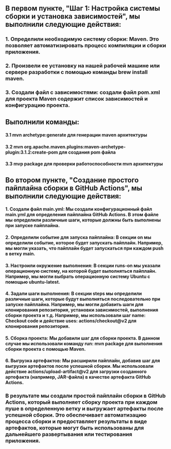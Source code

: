 ## В первом пункте, "Шаг 1: Настройка системы сборки и установка зависимостей", мы выполнили следующие действия:
### 1. Определили необходимую систему сборки: Maven. Это позволяет автоматизировать процесс компиляции и сборки приложения.
### 2. Произвели ее установку на нашей рабочей машине или сервере разработки с помощью команды brew install maven.
### 3. Создали файл с зависимостями: создали файл pom.xml для проекта Maven содержит список зависимостей и конфигурацию проекта. 
## Выполнили команды: 
#### 3.1 mvn archetype:generate  для генерации maven архитектуры 
#### 3.2 mvn org.apache.maven.plugins:maven-archetype-plugin:3.1.2:create-pom для создания pom файла
#### 3.3 mvp package для проверки работоспособности mvn архитектуры

## Во втором пункте, "Создание простого пайплайна сборки в GitHub Actions", мы выполнили следующие действия:

#### 1. Создали файл main.yml: Мы создали конфигурационный файл main.yml для определения пайплайна GitHub Actions. В этом файле мы определили различные шаги, которые должны быть выполнены при запуске пайплайна.

#### 2. Определили событие для запуска пайплайна: В секции on мы определили событие, которое будет запускать пайплайн. Например, мы могли указать, что пайплайн будет запускаться при каждом push в ветку main.

#### 3. Настроили окружение выполнения: В секции runs-on мы указали операционную систему, на которой будет выполняться пайплайн. Например, мы могли выбрать операционную систему Ubuntu с помощью ubuntu-latest.
#### 4. Задали шаги выполнения: В секции steps мы определили различные шаги, которые будут выполняться последовательно при запуске пайплайна. Например, мы могли добавить шаги для клонирования репозитория, установки зависимостей, выполнения сборки проекта и т.д. Например, мы использовали шаг name: Checkout code и действие uses: actions/checkout@v2 для клонирования репозитория.
#### 5. Сборка проекта: Мы добавили шаг для сборки проекта. В данном случае мы использовали команду run: mvn package для выполнения сборки проекта с помощью Maven.
#### 6. Выгрузка артефактов: Мы расширили пайплайн, добавив шаг для выгрузки артефактов после успешной сборки. Мы использовали действие actions/upload-artifact@v2 для загрузки созданного артефакта (например, JAR-файла) в качестве артефакта GitHub Actions.
### В результате мы создали простой пайплайн сборки в GitHub Actions, который выполняет сборку проекта при каждом пуше в определенную ветку и выгружает артефакты после успешной сборки. Это обеспечивает автоматизацию процесса сборки и предоставляет результаты в виде артефактов, которые могут быть использованы для дальнейшего развертывания или тестирования приложения.


